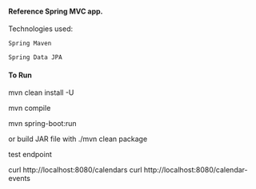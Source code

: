 #### Reference Spring MVC app.

Technologies used:

    Spring Maven

    Spring Data JPA

#### To Run
mvn clean install -U

mvn compile

mvn spring-boot:run

or build JAR file with ./mvn clean package

test endpoint

curl http://localhost:8080/calendars
curl http://localhost:8080/calendar-events
